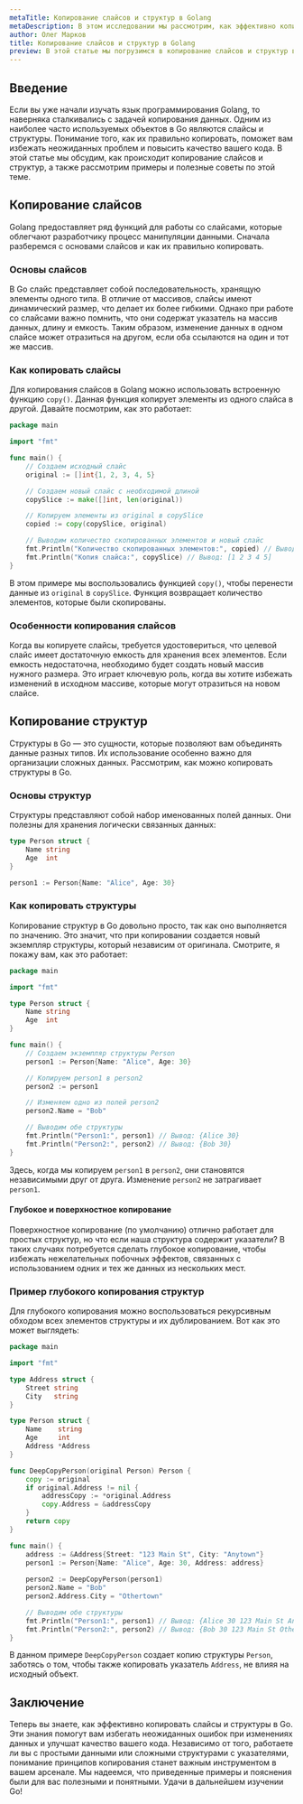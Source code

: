 ```yaml
---
metaTitle: Копирование слайсов и структур в Golang
metaDescription: В этом исследовании мы рассмотрим, как эффективно копировать слайсы и структуры в языке Golang - раскроем тонкости процесса и особенности кода.
author: Олег Марков
title: Копирование слайсов и структур в Golang
preview: В этой статье мы погрузимся в копирование слайсов и структур в Golang - разберемся с механизмом и особенностями этого процесса.
---
```


## Введение

Если вы уже начали изучать язык программирования Golang, то наверняка сталкивались с задачей копирования данных. Одним из наиболее часто используемых объектов в Go являются слайсы и структуры. Понимание того, как их правильно копировать, поможет вам избежать неожиданных проблем и повысить качество вашего кода. В этой статье мы обсудим, как происходит копирование слайсов и структур, а также рассмотрим примеры и полезные советы по этой теме.

## Копирование слайсов

Golang предоставляет ряд функций для работы со слайсами, которые облегчают разработчику процесс манипуляции данными. Сначала разберемся с основами слайсов и как их правильно копировать.

### Основы слайсов

В Go слайс представляет собой последовательность, хранящую элементы одного типа. В отличие от массивов, слайсы имеют динамический размер, что делает их более гибкими. Однако при работе со слайсами важно помнить, что они содержат указатель на массив данных, длину и емкость. Таким образом, изменение данных в одном слайсе может отразиться на другом, если оба ссылаются на один и тот же массив.

### Как копировать слайсы

Для копирования слайсов в Golang можно использовать встроенную функцию `copy()`. Данная функция копирует элементы из одного слайса в другой. Давайте посмотрим, как это работает:

```go
package main

import "fmt"

func main() {
    // Создаем исходный слайс
    original := []int{1, 2, 3, 4, 5}

    // Создаем новый слайс с необходимой длиной
    copySlice := make([]int, len(original))

    // Копируем элементы из original в copySlice
    copied := copy(copySlice, original)

    // Выводим количество скопированных элементов и новый слайс
    fmt.Println("Количество скопированных элементов:", copied) // Вывод: 5
    fmt.Println("Копия слайса:", copySlice) // Вывод: [1 2 3 4 5]
}
```

В этом примере мы воспользовались функцией `copy()`, чтобы перенести данные из `original` в `copySlice`. Функция возвращает количество элементов, которые были скопированы.

### Особенности копирования слайсов

Когда вы копируете слайсы, требуется удостовериться, что целевой слайс имеет достаточную емкость для хранения всех элементов. Если емкость недостаточна, необходимо будет создать новый массив нужного размера. Это играет ключевую роль, когда вы хотите избежать изменений в исходном массиве, которые могут отразиться на новом слайсе.

## Копирование структур

Структуры в Go — это сущности, которые позволяют вам объединять данные разных типов. Их использование особенно важно для организации сложных данных. Рассмотрим, как можно копировать структуры в Go.

### Основы структур

Структуры представляют собой набор именованных полей данных. Они полезны для хранения логически связанных данных:

```go
type Person struct {
    Name string
    Age  int
}

person1 := Person{Name: "Alice", Age: 30}
```

### Как копировать структуры

Копирование структур в Go довольно просто, так как оно выполняется по значению. Это значит, что при копировании создается новый экземпляр структуры, который независим от оригинала. Смотрите, я покажу вам, как это работает:

```go
package main

import "fmt"

type Person struct {
    Name string
    Age  int
}

func main() {
    // Создаем экземпляр структуры Person
    person1 := Person{Name: "Alice", Age: 30}

    // Копируем person1 в person2
    person2 := person1

    // Изменяем одно из полей person2
    person2.Name = "Bob"

    // Выводим обе структуры
    fmt.Println("Person1:", person1) // Вывод: {Alice 30}
    fmt.Println("Person2:", person2) // Вывод: {Bob 30}
}
```

Здесь, когда мы копируем `person1` в `person2`, они становятся независимыми друг от друга. Изменение `person2` не затрагивает `person1`.

#### Глубокое и поверхностное копирование

Поверхностное копирование (по умолчанию) отлично работает для простых структур, но что если наша структура содержит указатели? В таких случаях потребуется сделать глубокое копирование, чтобы избежать нежелательных побочных эффектов, связанных с использованием одних и тех же данных из нескольких мест.

### Пример глубокого копирования структур

Для глубокого копирования можно воспользоваться рекурсивным обходом всех элементов структуры и их дублированием. Вот как это может выглядеть:

```go
package main

import "fmt"

type Address struct {
    Street string
    City   string
}

type Person struct {
    Name    string
    Age     int
    Address *Address
}

func DeepCopyPerson(original Person) Person {
    copy := original
    if original.Address != nil {
        addressCopy := *original.Address
        copy.Address = &addressCopy
    }
    return copy
}

func main() {
    address := &Address{Street: "123 Main St", City: "Anytown"}
    person1 := Person{Name: "Alice", Age: 30, Address: address}
    
    person2 := DeepCopyPerson(person1)
    person2.Name = "Bob"
    person2.Address.City = "Othertown"

    // Выводим обе структуры
    fmt.Println("Person1:", person1) // Вывод: {Alice 30 123 Main St Anytown}
    fmt.Println("Person2:", person2) // Вывод: {Bob 30 123 Main St Othertown}
}
```

В данном примере `DeepCopyPerson` создает копию структуры `Person`, заботясь о том, чтобы также копировать указатель `Address`, не влияя на исходный объект.

## Заключение

Теперь вы знаете, как эффективно копировать слайсы и структуры в Go. Эти знания помогут вам избегать неожиданных ошибок при изменениях данных и улучшат качество вашего кода. Независимо от того, работаете ли вы с простыми данными или сложными структурами с указателями, понимание принципов копирования станет важным инструментом в вашем арсенале. Мы надеемся, что приведенные примеры и пояснения были для вас полезными и понятными. Удачи в дальнейшем изучении Go!